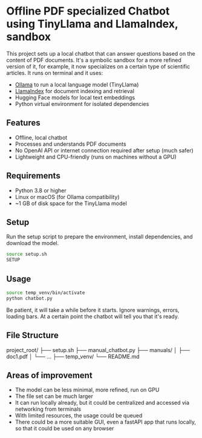# Offline PDF specialized Chatbot using TinyLlama and LlamaIndex, sandbox

This project sets up a local chatbot that can answer questions based on the content of PDF documents. It's a symbolic 
sandbox for a more refined version of it, for example, it now specializes on a certain type of scientific articles.
It runs on terminal and it uses:

- [Ollama](https://ollama.com/) to run a local language model (TinyLlama)
- [LlamaIndex](https://github.com/jerryjliu/llama_index) for document indexing and retrieval
- Hugging Face models for local text embeddings
- Python virtual environment for isolated dependencies

## Features

- Offline, local chatbot
- Processes and understands PDF documents
- No OpenAI API or internet connection required after setup (much safer)
- Lightweight and CPU-friendly (runs on machines without a GPU)

## Requirements

- Python 3.8 or higher
- Linux or macOS (for Ollama compatibility)
- ~1 GB of disk space for the TinyLlama model

## Setup

Run the setup script to prepare the environment, install dependencies, and download the model.

```bash
source setup.sh
SETUP
```


## Usage

```bash
source temp_venv/bin/activate
python chatbot.py
```

Be patient, it will take a while before it starts.
Ignore warnings, errors, loading bars. At a certain point the chatbot will tell you that it's ready. 



## File Structure

project_root/
├── setup.sh
├── manual_chatbot.py
├── manuals/
│   ├── doc1.pdf
│   └── ...
├── temp_venv/
└── README.md

## Areas of improvement

- The model can be less minimal, more refined, run on GPU
- The file set can be much larger
- It can run locally already, but it could be centralized and accessed via networking from terminals
- With limited resources, the usage could be queued
- There could be a more suitable GUI, even a fastAPI app that runs locally, so that it could be used on any browser





